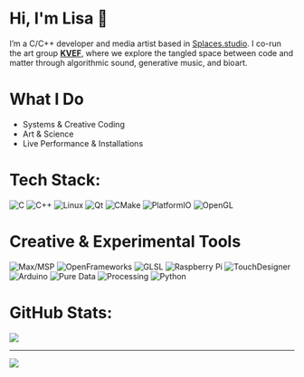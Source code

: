 # Hi, I'm Lisa 👾

I’m a C/C++ developer and media artist based in [Splaces.studio](https://www.instagram.com/splaces.studio/). 
I co-run the art group [**KVEF**](https://www.instagram.com/k.v.e.f/), where we explore the tangled space between code and matter through algorithmic sound, generative music, and bioart.
# What I Do

- Systems & Creative Coding
- Art & Science
- Live Performance & Installations

# Tech Stack:
![C](https://img.shields.io/badge/c-%2300599C.svg?style=flat&logo=c&logoColor=white) ![C++](https://img.shields.io/badge/c++-%2300599C.svg?style=flat&logo=c%2B%2B&logoColor=white) ![Linux](https://img.shields.io/badge/Linux-FCC624?style=flat&logo=linux&logoColor=black)
 ![Qt](https://img.shields.io/badge/Qt-%23217346.svg?style=flat&logo=Qt&logoColor=white) ![CMake](https://img.shields.io/badge/CMake-%23008FBA.svg?style=flat&logo=cmake&logoColor=white) ![PlatformIO](https://img.shields.io/badge/PlatformIO-%23222.svg?style=flat&logo=platformio&logoColor=%23f5822a) ![OpenGL](https://img.shields.io/badge/OpenGL-white?logo=OpenGL&style=flat)

# Creative & Experimental Tools

![Max/MSP](https://img.shields.io/badge/Max/MSP-000000?style=flat&logo=cycling74&logoColor=ffffff)
![OpenFrameworks](https://img.shields.io/badge/OpenFrameworks-5586A4?style=flat&logo=codeforces&logoColor=white)
![GLSL](https://img.shields.io/badge/GLSL-FF5C5C?style=flat&logo=opengl&logoColor=white)
![Raspberry Pi](https://img.shields.io/badge/-Raspberry_Pi-C51A4A?style=flat&logo=Raspberry-Pi)
![TouchDesigner](https://img.shields.io/badge/TouchDesigner-000000?style=flat&logo=nvidia&logoColor=yellow)
![Arduino](https://img.shields.io/badge/Arduino-00979D.svg?style=flat&logo=arduino&logoColor=white)
![Pure Data](https://img.shields.io/badge/Pure_Data-404040?style=flat&logo=ghost&logoColor=white)
![Processing](https://img.shields.io/badge/Processing-006699.svg?style=flat&logo=processingfoundation&logoColor=white)
![Python](https://img.shields.io/badge/Python-3776AB?style=flat&logo=python&logoColor=white)

# GitHub Stats:
![](https://github-readme-stats.vercel.app/api/top-langs/?username=exictrl&theme=merko&hide_border=false&include_all_commits=true&count_private=false&layout=compact)

---
[![](https://visitcount.itsvg.in/api?id=exictrl&icon=0&color=0)](https://visitcount.itsvg.in)
